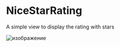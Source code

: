 # NiceStarRating
A simple view to display the rating with stars

![изображение](https://github.com/evitwilly/NiceStarRating/assets/40917658/3b66e150-9bd9-4680-9c31-c3e9e4b80bfe)

